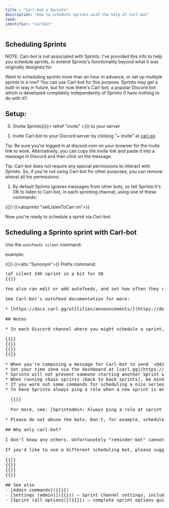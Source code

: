```yaml
---
title : "Carl-bot x Sprinto"
description: "How to schedule sprints with the help of Carl-bot"
lead: 
identifier: "carlbot"
---
```


## Scheduling Sprints

NOTE: Carl-bot is not associated with Sprinto. I've provided this info to help you schedule sprints, to extend Sprinto's functionality beyond what it was originally designed for.

Want to scheduling sprints more than an hour in advance, or set up multiple sprints in a row? You can use Carl-bot for this purpose. Sprinto may get a built-in way in future, but for now there's Carl-bot, a popular Discord bot which is developed completely independently of Sprinto (I have nothing to do with it!)

## Setup:

0. [Invite Sprinto]({{< relref "invite" >}}) to your server

1. Invite Carl-bot to your Discord server by clicking "+ Invite" at [carl.gg](https://carl.gg/)

  Tip: Be sure you're logged in at discord.com on your browser for the invite link to work. Alternatively, you can copy the invite link and paste it into a message in Discord and then click on the message.

  Tip: Carl-bot does not require any special permissions to interact with Sprinto. So, if you're not using Carl-bot for other purposes, you can remove almost all his permissions.

2. By default Sprinto ignores messages from other bots, so tell Sprinto it's OK to listen to Carl-bot, in each sprinting channel, using one of these commands:

{{<slash name="setup-set-listen-to-carl" key0="setting" val0="On">}} 
{{<atsprinto "setListenToCarl on">}} 

Now you're ready to schedule a sprint via Carl-bot.

## Scheduling a Sprinto sprint with Carl-bot

Use the `autofeeds silent` command:

example:

{{<slash carl="true" name="autofeeds silent" key0="duration" val0="24h" key1="message" val1="<@421646775749967872> sprint in a bit for 30" >}}
{{<alts "Synonym">}}
Prefix command:

<pre>!af silent 24h sprint in a bit for 30
{{</alts>}}

You also can edit or add autofeeds, and set how often they recur, in the Carl-bot dashboard: [carl.gg](https://carl.gg/). 

See Carl-bot's autofeed documentation for more: 

* [https://docs.carl.gg/utilities/announcements/](https://docs.carl.gg/utilities/announcements/)

## Notes

* In each Discord channel where you might schedule a sprint, be sure to use:

{{<atsprinto "setListenToCarl on">}} 
{{<alts Synonym>}}
{{<slash name="setup-set-listen-to-carl" key0="setting" val0="On">}}
{{</alts>}}
 
* When you're composing a message for Carl-bot to send `<@421646775749967872>` becomes `@Sprinto`. Writing it in long form with Sprinto's ID like this is more reliable than just typing `@Sprinto`
* Set your time zone via the dashboard at [carl.gg](https://carl.gg/) 
* Sprinto will not prevent someone starting another Sprint which conflicts with Carl-scheduled sprints.
* When running chain sprints (back to back sprints), be mindful of the "end time" to finish up Sprint. You can set this manually to make it more predictable. (And you might want to give another minute between sprints to be sure they don't overlap). For example, this sprint gives 5 minutes for word counts: `sprint in 2 for 15 endtime 5`
* If you work out some commands for scheduling a nice series sprints, feel free to share it on the Sprinto discord server. I would like to add more examples or tips to this doc. 
* To have Sprinto always ping a role when a new sprint is announced. Use:
 
  {{<slash name="setup-pingroles-set" key0="role" val0="_@role_">}} 

  For more, see: [SprintAdmin: Always ping a role at sprint start]({{< relref "faq#always-ping-a-role-at-sprint-start" >}})
   
* Please do not abuse the bots. Don't, for example, schedule very large numbers of sprints that you don't intend for anyone to join. Abuse may lead to your account and/or your Discord server being barred from using Sprinto.

## Why only carl-bot?

I don't know any others. Unfortunately "reminder-bot" cannot be used (because Sprinto can't see its webhook-style reminder messages).

If you'd like to use a different scheduling bot, please suggest it on the Sprinto Discord or with the feedback command:

{{<slash name="feedback" key0="your-feedback" val0="Here's my suggestion for another bot for Sprinto to listen to...">}}
{{<alts Synonym>}}
{{<atsprinto "feedback Here's my suggestion for another bot for Sprinto to listen to..." >}}
{{</alts>}}

## See also
- [Admin commands]({{<relref "admin" >}})
- [Settings (admin)]({{<relref "settings" >}}) — Sprint channel settings, including `setup-set-listen-to-carl`
- [Sprint (all options)]({{<relref "sprint" >}}) — complete sprint options guide


